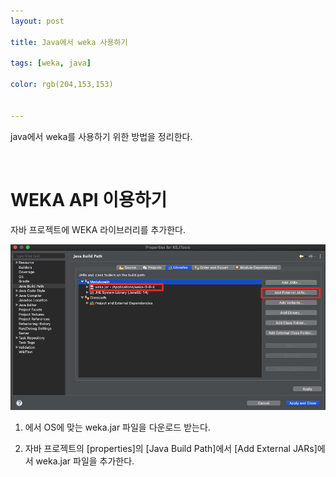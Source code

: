 ```yaml
---
layout: post

title: Java에서 weka 사용하기

tags: [weka, java]

color: rgb(204,153,153)


---
```


java에서 weka를 사용하기 위한 방법을 정리한다.

<br>



# WEKA API 이용하기 

자바 프로젝트에 WEKA 라이브러리를 추가한다. 

![weka](/assets/img/tip/weka.PNG)

1. [https://waikato.github.io/weka-wiki/downloading_weka/]: https://waikato.github.io/weka-wiki/downloading_weka/	"https://waikato.github.io/weka-wiki/downloading_weka/"

   에서 OS에 맞는 weka.jar 파일을 다운로드 받는다.

2. 자바 프로젝트의 [properties]의 [Java Build Path]에서 [Add External JARs]에서 weka.jar 파일을 추가한다. 

<br>



